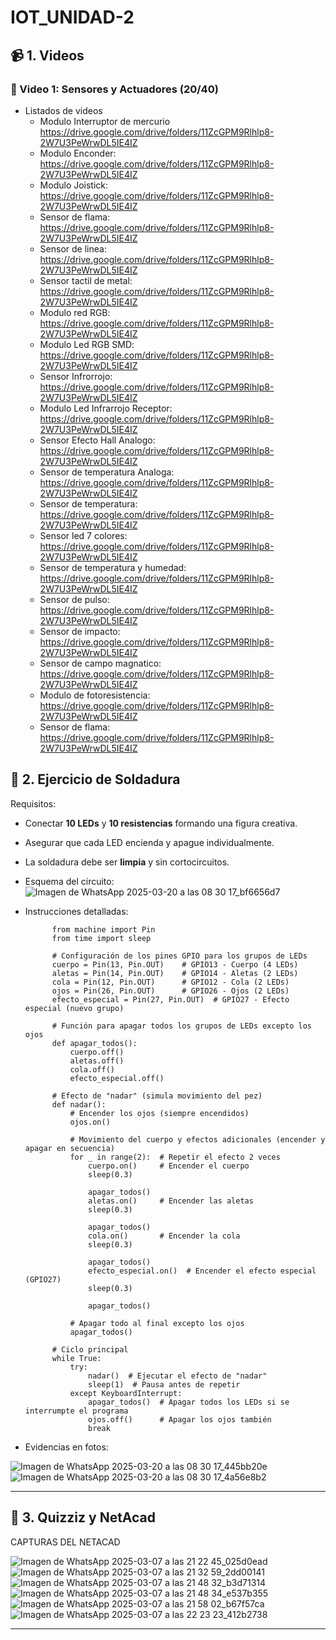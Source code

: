 # IOT_UNIDAD-2

## 📹 1. Videos

### 🎥 Video 1: Sensores y Actuadores (20/40)

- Listados de videos
    * Modulo Interruptor de mercurio https://drive.google.com/drive/folders/11ZcGPM9Rlhlp8-2W7U3PeWrwDL5IE4IZ
    * Modulo Enconder: https://drive.google.com/drive/folders/11ZcGPM9Rlhlp8-2W7U3PeWrwDL5IE4IZ
    * Modulo Joistick: https://drive.google.com/drive/folders/11ZcGPM9Rlhlp8-2W7U3PeWrwDL5IE4IZ
    * Sensor de flama: https://drive.google.com/drive/folders/11ZcGPM9Rlhlp8-2W7U3PeWrwDL5IE4IZ
    * Sensor de linea: https://drive.google.com/drive/folders/11ZcGPM9Rlhlp8-2W7U3PeWrwDL5IE4IZ
    * Sensor tactil de metal: https://drive.google.com/drive/folders/11ZcGPM9Rlhlp8-2W7U3PeWrwDL5IE4IZ
    * Modulo red RGB: https://drive.google.com/drive/folders/11ZcGPM9Rlhlp8-2W7U3PeWrwDL5IE4IZ
    * Modulo Led RGB SMD: https://drive.google.com/drive/folders/11ZcGPM9Rlhlp8-2W7U3PeWrwDL5IE4IZ
    * Sensor Infrorrojo: https://drive.google.com/drive/folders/11ZcGPM9Rlhlp8-2W7U3PeWrwDL5IE4IZ
    * Modulo Led Infrarrojo Receptor: https://drive.google.com/drive/folders/11ZcGPM9Rlhlp8-2W7U3PeWrwDL5IE4IZ
    * Sensor Efecto Hall Analogo: https://drive.google.com/drive/folders/11ZcGPM9Rlhlp8-2W7U3PeWrwDL5IE4IZ
    * Sensor de temperatura Analoga: https://drive.google.com/drive/folders/11ZcGPM9Rlhlp8-2W7U3PeWrwDL5IE4IZ
    * Sensor de temperatura: https://drive.google.com/drive/folders/11ZcGPM9Rlhlp8-2W7U3PeWrwDL5IE4IZ
    * Sensor led 7 colores: https://drive.google.com/drive/folders/11ZcGPM9Rlhlp8-2W7U3PeWrwDL5IE4IZ
    * Sensor de temperatura y humedad: https://drive.google.com/drive/folders/11ZcGPM9Rlhlp8-2W7U3PeWrwDL5IE4IZ
    * Sensor de pulso: https://drive.google.com/drive/folders/11ZcGPM9Rlhlp8-2W7U3PeWrwDL5IE4IZ
    * Sensor de impacto: https://drive.google.com/drive/folders/11ZcGPM9Rlhlp8-2W7U3PeWrwDL5IE4IZ
    * Sensor de campo magnatico: https://drive.google.com/drive/folders/11ZcGPM9Rlhlp8-2W7U3PeWrwDL5IE4IZ
    * Modulo de fotoresistencia: https://drive.google.com/drive/folders/11ZcGPM9Rlhlp8-2W7U3PeWrwDL5IE4IZ
    * Sensor de flama: https://drive.google.com/drive/folders/11ZcGPM9Rlhlp8-2W7U3PeWrwDL5IE4IZ
  
  
## 🔧 2. Ejercicio de Soldadura

Requisitos:
- Conectar **10 LEDs** y **10 resistencias** formando una figura creativa.
- Asegurar que cada LED encienda y apague individualmente.
- La soldadura debe ser **limpia** y sin cortocircuitos.

- Esquema del circuito:
  ![Imagen de WhatsApp 2025-03-20 a las 08 30 17_bf6656d7](https://github.com/user-attachments/assets/a5458eac-7e57-43fb-86f0-869cb802706f)

- Instrucciones detalladas:

            from machine import Pin
            from time import sleep
            
            # Configuración de los pines GPIO para los grupos de LEDs
            cuerpo = Pin(13, Pin.OUT)    # GPIO13 - Cuerpo (4 LEDs)
            aletas = Pin(14, Pin.OUT)    # GPIO14 - Aletas (2 LEDs)
            cola = Pin(12, Pin.OUT)      # GPIO12 - Cola (2 LEDs)
            ojos = Pin(26, Pin.OUT)      # GPIO26 - Ojos (2 LEDs)
            efecto_especial = Pin(27, Pin.OUT)  # GPIO27 - Efecto especial (nuevo grupo)
            
            # Función para apagar todos los grupos de LEDs excepto los ojos
            def apagar_todos():
                cuerpo.off()
                aletas.off()
                cola.off()
                efecto_especial.off()
            
            # Efecto de "nadar" (simula movimiento del pez)
            def nadar():
                # Encender los ojos (siempre encendidos)
                ojos.on()
                
                # Movimiento del cuerpo y efectos adicionales (encender y apagar en secuencia)
                for _ in range(2):  # Repetir el efecto 2 veces
                    cuerpo.on()     # Encender el cuerpo
                    sleep(0.3)
                    
                    apagar_todos()
                    aletas.on()     # Encender las aletas
                    sleep(0.3)
                    
                    apagar_todos()
                    cola.on()       # Encender la cola
                    sleep(0.3)
                    
                    apagar_todos()
                    efecto_especial.on()  # Encender el efecto especial (GPIO27)
                    sleep(0.3)
                    
                    apagar_todos()
                
                # Apagar todo al final excepto los ojos
                apagar_todos()
            
            # Ciclo principal
            while True:
                try:
                    nadar()  # Ejecutar el efecto de "nadar"
                    sleep(1)  # Pausa antes de repetir
                except KeyboardInterrupt:
                    apagar_todos()  # Apagar todos los LEDs si se interrumpte el programa
                    ojos.off()      # Apagar los ojos también
                    break


- Evidencias en fotos:
  
![Imagen de WhatsApp 2025-03-20 a las 08 30 17_445bb20e](https://github.com/user-attachments/assets/1555db96-f459-4d00-ae20-439ac7af57a6)
![Imagen de WhatsApp 2025-03-20 a las 08 30 17_4a56e8b2](https://github.com/user-attachments/assets/88ee72f6-b5b4-491c-956a-8fa9da48f879)


---

## 📝 3. Quizziz y NetAcad

CAPTURAS DEL NETACAD

![Imagen de WhatsApp 2025-03-07 a las 21 22 45_025d0ead](https://github.com/user-attachments/assets/b2badf59-00ce-4b28-a45b-0ab794a8066a)
![Imagen de WhatsApp 2025-03-07 a las 21 32 59_2dd00141](https://github.com/user-attachments/assets/55804119-3797-45be-9e11-e6f295973469)
![Imagen de WhatsApp 2025-03-07 a las 21 48 32_b3d71314](https://github.com/user-attachments/assets/77515bc8-3c92-4356-9abf-f430f0210895)
![Imagen de WhatsApp 2025-03-07 a las 21 48 34_e537b355](https://github.com/user-attachments/assets/62fa4c0b-3c57-4690-a9a1-eccddaff193c)
![Imagen de WhatsApp 2025-03-07 a las 21 58 02_b67f57ca](https://github.com/user-attachments/assets/c9e81279-71eb-4d60-846d-ddc43f47379d)
![Imagen de WhatsApp 2025-03-07 a las 22 23 23_412b2738](https://github.com/user-attachments/assets/95393cfc-febe-4b94-92b7-b240e98d3957)




---
